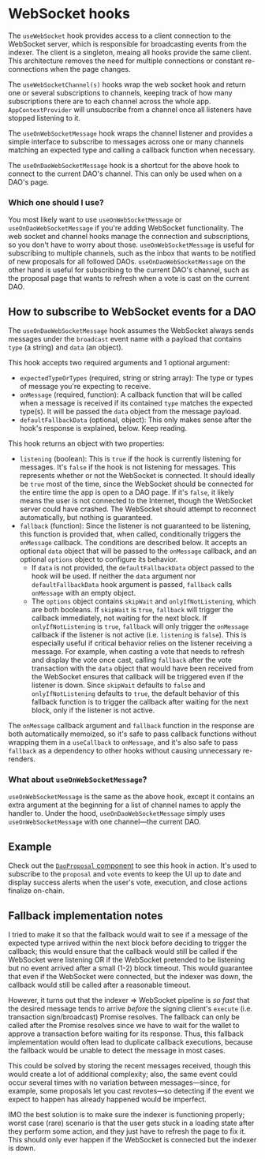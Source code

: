 # WebSocket hooks

The `useWebSocket` hook provides access to a client connection to the WebSocket
server, which is responsible for broadcasting events from the indexer. The
client is a singleton, meaing all hooks provide the same client. This
architecture removes the need for multiple connections or constant
re-connections when the page changes.

The `useWebSocketChannel(s)` hooks wrap the web socket hook and return one or
several subscriptions to channels, keeping track of how many subscriptions there
are to each channel across the whole app. `AppContextProvider` will unsubscribe
from a channel once all listeners have stopped listening to it.

The `useOnWebSocketMessage` hook wraps the channel listener and provides a
simple interface to subscribe to messages across one or many channels matching
an expected type and calling a callback function when necessary.

The `useOnDaoWebSocketMessage` hook is a shortcut for the above hook to connect
to the current DAO's channel. This can only be used when on a DAO's page.

### Which one should I use?

You most likely want to use `useOnWebSocketMessage` or
`useOnDaoWebSocketMessage` if you're adding WebSocket functionality. The web
socket and channel hooks manage the connection and subscriptions, so you don't
have to worry about those. `useOnWebSocketMessage` is useful for subscribing to
multiple channels, such as the inbox that wants to be notified of new proposals
for all followed DAOs. `useOnDaoWebSocketMessage` on the other hand is useful
for subscribing to the current DAO's channel, such as the proposal page that
wants to refresh when a vote is cast on the current DAO.

## How to subscribe to WebSocket events for a DAO

The `useOnDaoWebSocketMessage` hook assumes the WebSocket always sends messages
under the `broadcast` event name with a payload that contains `type` (a string)
and `data` (an object).

This hook accepts two required arguments and 1 optional argument:

- `expectedTypeOrTypes` (required, string or string array): The type or types of
  message you're expecting to receive.
- `onMessage` (required, function): A callback function that will be called when
  a message is received if its contained `type` matches the expected type(s). It
  will be passed the `data` object from the message payload.
- `defaultFallbackData` (optional, object): This only makes sense after the
  hook's response is explained, below. Keep reading.

This hook returns an object with two properties:

- `listening` (boolean): This is `true` if the hook is currently listening for
  messages. It's `false` if the hook is not listening for messages. This
  represents whether or not the WebSocket is connected. It should ideally be
  `true` most of the time, since the WebSocket should be connected for the
  entire time the app is open to a DAO page. If it's `false`, it likely means
  the user is not connected to the Internet, though the WebSocket server could
  have crashed. The WebSocket should attempt to reconnect automatically, but
  nothing is guaranteed.
- `fallback` (function): Since the listener is not guaranteed to be listening,
  this function is provided that, when called, conditionally triggers the
  `onMessage` callback. The conditions are described below. It accepts an
  optional `data` object that will be passed to the `onMessage` callback, and an
  optional `options` object to configure its behavior.
  - If `data` is not provided, the `defaultFallbackData` object passed to the
    hook will be used. If neither the `data` argument nor `defaultFallbackData`
    hook argument is passed, `fallback` calls `onMessage` with an empty object.
  - The `options` object contains `skipWait` and `onlyIfNotListening`, which are
    both booleans. If `skipWait` is `true`, `fallback` will trigger the callback
    immediately, not waiting for the next block. If `onlyIfNotListening` is
    `true`, `fallback` will only trigger the `onMessage` callback if the
    listener is not active (i.e. `listening` is `false`). This is especially
    useful if critical behavior relies on the listener receiving a message. For
    example, when casting a vote that needs to refresh and display the vote once
    cast, calling `fallback` after the vote transaction with the `data` object
    that would have been received from the WebSocket ensures that callback will
    be triggered even if the listener is down. Since `skipWait` defaults to
    `false` and `onlyIfNotListening` defaults to `true`, the default behavior of
    this fallback function is to trigger the callback after waiting for the next
    block, only if the listener is not active.

The `onMessage` callback argument and `fallback` function in the response are
both automatically memoized, so it's safe to pass callback functions without
wrapping them in a `useCallback` to `onMessage`, and it's also safe to pass
`fallback` as a dependency to other hooks without causing unnecessary
re-renders.

### What about `useOnWebSocketMessage`?

`useOnWebSocketMessage` is the same as the above hook, except it contains an
extra argument at the beginning for a list of channel names to apply the handler
to. Under the hood, `useOnDaoWebSocketMessage` simply uses
`useOnWebSocketMessage` with one channel—the current DAO.

## Example

Check out the [`DaoProposal` component](../components/dao/DaoProposal.tsx) to
see this hook in action. It's used to subscribe to the `proposal` and `vote`
events to keep the UI up to date and display success alerts when the user's
vote, execution, and close actions finalize on-chain.

## Fallback implementation notes

I tried to make it so that the fallback would wait to see if a message of the
expected type arrived within the next block before deciding to trigger the
callback; this would ensure that the callback would still be called if the
WebSocket were listening OR if the WebSocket pretended to be listening but no
event arrived after a small (1-2) block timeout. This would guarantee that even
if the WebSocket were connected, but the indexer was down, the callback would
still be called after a reasonable timeout.

However, it turns out that the indexer => WebSocket pipeline is _so fast_ that
the desired message tends to arrive _before_ the signing client's `execute`
(i.e. transaction sign/broadcast) Promise resolves. The fallback can only be
called after the Promise resolves since we have to wait for the wallet to
approve a transaction before waiting for its response. Thus, this fallback
implementation would often lead to duplicate callback executions, because the
fallback would be unable to detect the message in most cases.

This could be solved by storing the recent messages received, though this would
create a lot of additional complexity; also, the same event could occur several
times with no variation between messages—since, for example, some proposals let
you cast revotes—so detecting if the event we expect to happen has already
happened would be imperfect.

IMO the best solution is to make sure the indexer is functioning properly; worst
case (rare) scenario is that the user gets stuck in a loading state after they
perform some action, and they just have to refresh the page to fix it. This
should only ever happen if the WebSocket is connected but the indexer is down.
